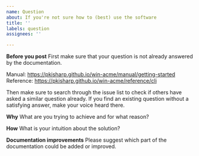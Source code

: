 ```yaml
---
name: Question
about: If you're not sure how to (best) use the software
title: ''
labels: question
assignees: ''

---
```


**Before you post**
First make sure that your question is not already answered by the documentation.

Manual: https://pkisharp.github.io/win-acme/manual/getting-started 
Reference: https://pkisharp.github.io/win-acme/reference/cli

Then make sure to search through the issue list to check if others have asked a similar question already. If you find an existing question without a satisfying answer, make your voice heard there.

**Why**
What are you trying to achieve and for what reason?

**How**
What is your intuition about the solution?

**Documentation improvements**
Please suggest which part of the documentation could be added or improved.

